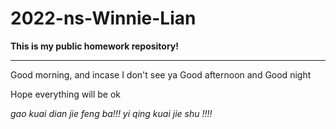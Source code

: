 # 2022-ns-Winnie-Lian


**This is my public homework repository!**
___
Good morning, and incase I don't see ya
Good afternoon and Good night

Hope everything will be ok

*gao kuai dian jie feng ba!!!  yi qing kuai jie shu !!!!*
